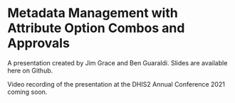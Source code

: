 # Metadata Management with Attribute Option Combos and Approvals

A presentation created by Jim Grace and Ben Guaraldi.  Slides are available here on Github.

Video recording of the presentation at the DHIS2 Annual Conference 2021 coming soon.